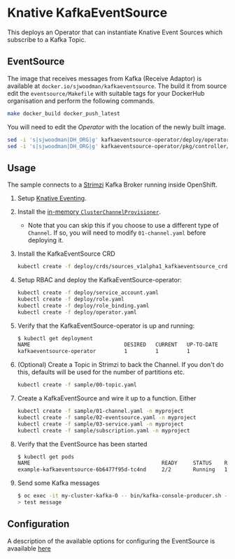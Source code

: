 # Knative KafkaEventSource

This deploys an Operator that can instantiate Knative Event Sources which subscribe to a Kafka Topic.

## EventSource

The image that receives messages from Kafka (Receive Adaptor) is available at `docker.io/sjwoodman/kafkaeventsource`.
The build it from source edit the `eventsource/Makefile` with suitable tags for your DockerHub organisation and perform the following commands.

```bash
make docker_build docker_push_latest
```

You will need to edit the _Operator_ with the location of the newly built image.

```bash
sed -i 's|sjwoodman|DH_ORG|g' kafkaeventsource-operator/deploy/operator.yaml
sed -i 's|sjwoodman|DH_ORG|g' kafkaeventsource-operator/pkg/controller/kafkaeventsource
```

## Usage

The sample connects to a [Strimzi](http://strimzi.io/quickstarts/okd/) Kafka Broker running inside OpenShift.

1. Setup [Knative Eventing](https://github.com/knative/docs/tree/master/eventing).

1. Install the [in-memory `ClusterChannelProvisioner`](https://github.com/knative/eventing/tree/master/config/provisioners/in-memory-channel).
    - Note that you can skip this if you choose to use a different type of `Channel`. If so, you will need to modify `01-channel.yaml` before deploying it.

1. Install the KafkaEventSource CRD

    ```bash
    kubectl create -f deploy/crds/sources_v1alpha1_kafkaeventsource_crd.yaml
    ```

1. Setup RBAC and deploy the KafkaEventSource-operator:

    ```bash
    kubectl create -f deploy/service_account.yaml
    kubectl create -f deploy/role.yaml
    kubectl create -f deploy/role_binding.yaml
    kubectl create -f deploy/operator.yaml
    ```

1. Verify that the KafkaEventSource-operator is up and running:

    ```bash
    $ kubectl get deployment
    NAME                              DESIRED   CURRENT   UP-TO-DATE   AVAILABLE   AGE
    kafkaeventsource-operator         1         1         1            1           2m
    ```

1. (Optional) Create a Topic in Strimzi to back the Channel.
    If you don't do this, defaults will be used for the number of partitions etc.

    ```bash
    kubectl create -f sample/00-topic.yaml
    ```

1. Create a KafkaEventSource and wire it up to a function. Either

    ```bash
    kubectl create -f sample/01-channel.yaml -n myproject
    kubectl create -f sample/02-eventsource.yaml -n myproject
    kubectl create -f sample/03-service.yaml -n myproject
    kubectl create -f sample/subscription.yaml -n myproject
    ```

1. Verify that the EventSource has been started

    ```bash
    $ kubectl get pods
    NAME                                          READY     STATUS    RESTARTS   AGE
    example-kafkaeventsource-6b6477f95d-tc4nd     2/2       Running   1          2m
    ```

1. Send some Kafka messages

    ```bash
    $ oc exec -it my-cluster-kafka-0 -- bin/kafka-console-producer.sh --broker-list localhost:9092 --topic input
    > test message
    ```
    
## Configuration

A description of the available options for configuring the EventSource is avaailable [here](Config.md)

